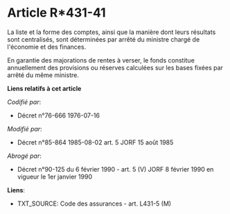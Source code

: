 # Article R*431-41

La liste et la forme des comptes, ainsi que la manière dont leurs résultats sont centralisés, sont déterminées par arrêté du
ministre chargé de l'économie et des finances.

En garantie des majorations de rentes à verser, le fonds constitue annuellement des provisions ou réserves calculées sur les
bases fixées par arrêté du même ministre.

**Liens relatifs à cet article**

_Codifié par_:

  - Décret n°76-666 1976-07-16

_Modifié par_:

  - Décret n°85-864 1985-08-02 art. 5 JORF 15 août 1985

_Abrogé par_:

  - Décret n°90-125 du 6 février 1990 - art. 5 (V) JORF 8 février 1990 en vigueur le 1er janvier 1990

**Liens**:

  - TXT_SOURCE: Code des assurances - art. L431-5 (M)
